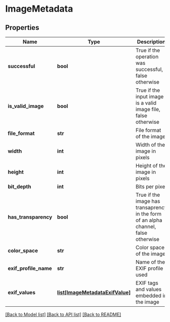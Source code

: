 # ImageMetadata

## Properties
Name | Type | Description | Notes
------------ | ------------- | ------------- | -------------
**successful** | **bool** | True if the operation was successful, false otherwise | [optional] 
**is_valid_image** | **bool** | True if the input image is a valid image file, false otherwise | [optional] 
**file_format** | **str** | File format of the image | [optional] 
**width** | **int** | Width of the image in pixels | [optional] 
**height** | **int** | Height of the image in pixels | [optional] 
**bit_depth** | **int** | Bits per pixel | [optional] 
**has_transparency** | **bool** | True if the image has transaprency in the form of an alpha channel, false otherwise | [optional] 
**color_space** | **str** | Color space of the image | [optional] 
**exif_profile_name** | **str** | Name of the EXIF profile used | [optional] 
**exif_values** | [**list[ImageMetadataExifValue]**](ImageMetadataExifValue.md) | EXIF tags and values embedded in the image | [optional] 

[[Back to Model list]](../README.md#documentation-for-models) [[Back to API list]](../README.md#documentation-for-api-endpoints) [[Back to README]](../README.md)


